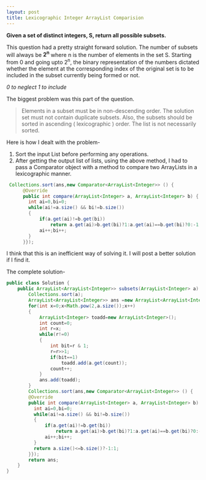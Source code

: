 ```yaml
---
layout: post
title: Lexicographic Integer ArrayList Comparision
---
```

__Given a set of distinct integers, S, return all possible subsets.__

This question had a pretty straight forward solution. The number of subsets will always be __2<sup>n</sup>__ where n is the number of elements in the set S.
Starting from 0 and going upto 2<sup>n</sup>, the binary representation of the numbers dictated whether the element at the corresponding index of the original set is to be included in the subset currently being formed or not.

_0 to neglect_
_1 to include_

The biggest problem was this part of the question.

>Elements in a subset must be in non-descending order.
>The solution set must not contain duplicate subsets.
>Also, the subsets should be sorted in ascending ( lexicographic ) order.
>The list is not necessarily sorted.

Here is how I dealt with the problem-
1. Sort the input List before performing any operations.
2. After getting the output list of lists, using the above method, I had to pass a Comparator object with a method to compare two ArrayLists in a lexicographic manner.

``` Java
 Collections.sort(ans,new Comparator<ArrayList<Integer>> () {
      @Override
      public int compare(ArrayList<Integer> a, ArrayList<Integer> b) {
        int ai=0,bi=0;
        while(ai!=a.size() && bi!=b.size())
        {
            if(a.get(ai)!=b.get(bi))
                return a.get(ai)>b.get(bi)?1:a.get(ai)==b.get(bi)?0:-1;
            ai++;bi++;
        }
      }});
```
I think that this is an inefficient way of solving it. I will post a better solution if I find it.

The complete solution-

``` Java
public class Solution {
	public ArrayList<ArrayList<Integer>> subsets(ArrayList<Integer> a) {
	    Collections.sort(a);
	    ArrayList<ArrayList<Integer>> ans =new ArrayList<ArrayList<Integer>>();
	    for(int x=0;x<Math.pow(2,a.size());x++)
	    {
	        ArrayList<Integer> toadd=new ArrayList<Integer>();
	        int count=0;
	        int r=x;
	        while(r!=0)
	        {
	            int bit=r & 1;
	            r=r>>1;
	            if(bit==1)
	                toadd.add(a.get(count));
	            count++;
	        }
	        ans.add(toadd);
	    }
	    Collections.sort(ans,new Comparator<ArrayList<Integer>> () {
        @Override
        public int compare(ArrayList<Integer> a, ArrayList<Integer> b) {
          int ai=0,bi=0;
          while(ai!=a.size() && bi!=b.size())
          {
              if(a.get(ai)!=b.get(bi))
                  return a.get(ai)>b.get(bi)?1:a.get(ai)==b.get(bi)?0:-1;
              ai++;bi++;
          }
          return a.size()<=b.size()?-1:1;
        }});
	    return ans;
	}	
}
```
